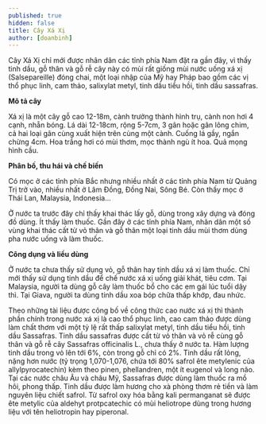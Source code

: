 ```yaml
---
published: true
hidden: false
title: Cây Xá Xị
author: [doanbinh]
---
```


Cây Xá Xị chỉ mới được nhân dân các tỉnh phía Nam đặt ra gần đây, vì thấy tinh dầu, gỗ thân và gỗ rễ cây này có mùi rất giống mùi nước uống xá xị (Salsepareille) đóng chai, một loại nhập của Mỹ hay Pháp bao gồm các vị thổ phục linh, cam thảo, salixylat metyl, tinh dầu tiểu hồi, tinh dầu sassafras.

 **Mô tả cây**

 Xá xị là một cây gỗ cao 12-18m, cành trưởng thành hình trụ, cành non hơi 4 cạnh, nhẵn bóng. Lá dài 12-18cm, rộng 5-7cm, 3 gân hoặc gân lông chim, cả hai loại gân cùng xuất hiện trên cùng một cành. Cuống lá gầy, ngắn chừng 4cm. Hoa trắng hơi có mùi thơm, mọc thành ngù ít hoa. Quả mọng hình cầu.

 **Phân bố, thu hái và chế biến**

 Có mọc ở các tỉnh phía Bắc nhưng nhiều nhất ở các tỉnh phía Nam từ Quảng Trị trở vào, nhiều nhất ở Lâm Đồng, Đồng Nai, Sông Bé. Còn thấy mọc ở Thái Lan, Malaysia, Indonesia...

 Ở nước ta trước đây chỉ thấy khai thác lấy gỗ, dùng trong xây dựng và đóng đồ dùng. Ít thấy làm thuốc. Gần đây ở các tỉnh phía Nam, nhân dân một số vùng khai thác cất từ vỏ thân và gỗ thân một loại tinh dầu mùi thơm dùng pha nước uống và làm thuốc.

 **Công dụng và liều dùng**

 Ở nước ta chưa thấy sử dụng vỏ, gỗ thân hay tinh dầu xá xị làm thuốc. Chỉ mới thấy sử dụng tinh dầu để chế nước xá xị uống giải khát, tiêu cơm. Tại Malaysia, người ta dùng gỗ cây làm thuốc bổ cho các em gái lúc tuổi dậy thì. Tại Giava, người ta dùng tinh dầu xoa bóp chữa thấp khớp, đau nhức.

 Theo những tài liệu được công bố về công thức cao nước xá xị thì thành phần chính trong nước xá xị là cao thổ phục linh, cao cam thảo được dùng làm chất thơm với một tỷ lệ rất thấp salixylat metyl, tinh dầu tiểu hồi, tinh dầu Sassafras. Tinh dầu sassafras được cất từ vỏ thân và vỏ rễ cùng gỗ thân và gỗ rễ cây Sassafras officinalis L., chưa thấy ở nước ta. Hàm lượng tinh dầu trong vỏ lên tới 6%, còn trong gỗ chỉ có 2%. Tinh dầu rất lỏng, nặng hơn nước (tỷ trọng 1,070-1,076, chứa tới 80% safrol ête metylenic của allylpyrocatechin) kèm theo pinen, phellandren, một ít eugenol và long não. Tại các nước châu Âu và châu Mỹ, Sassafras được dùng làm thuốc ra mồ hôi, phong thấp. Tinh dầu được làm hương cho xà phòng thơm rẻ tiền và làm nguyên liệu chiết safrol. Từ safrol oxy hóa bằng kali permanganat sẽ được ête metylic của aldehyt protpcatechic có mùi heliotrope dùng trong hương liệu với tên heliotropin hay piperonal.